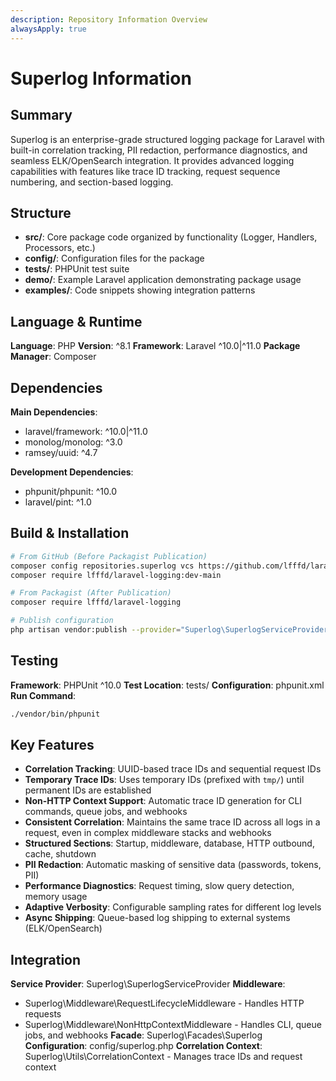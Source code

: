 ```yaml
---
description: Repository Information Overview
alwaysApply: true
---
```


# Superlog Information

## Summary
Superlog is an enterprise-grade structured logging package for Laravel with built-in correlation tracking, PII redaction, performance diagnostics, and seamless ELK/OpenSearch integration. It provides advanced logging capabilities with features like trace ID tracking, request sequence numbering, and section-based logging.

## Structure
- **src/**: Core package code organized by functionality (Logger, Handlers, Processors, etc.)
- **config/**: Configuration files for the package
- **tests/**: PHPUnit test suite
- **demo/**: Example Laravel application demonstrating package usage
- **examples/**: Code snippets showing integration patterns

## Language & Runtime
**Language**: PHP
**Version**: ^8.1
**Framework**: Laravel ^10.0|^11.0
**Package Manager**: Composer

## Dependencies
**Main Dependencies**:
- laravel/framework: ^10.0|^11.0
- monolog/monolog: ^3.0
- ramsey/uuid: ^4.7

**Development Dependencies**:
- phpunit/phpunit: ^10.0
- laravel/pint: ^1.0

## Build & Installation
```bash
# From GitHub (Before Packagist Publication)
composer config repositories.superlog vcs https://github.com/lfffd/laravel-logging.git
composer require lfffd/laravel-logging:dev-main

# From Packagist (After Publication)
composer require lfffd/laravel-logging

# Publish configuration
php artisan vendor:publish --provider="Superlog\SuperlogServiceProvider"
```

## Testing
**Framework**: PHPUnit ^10.0
**Test Location**: tests/
**Configuration**: phpunit.xml
**Run Command**:
```bash
./vendor/bin/phpunit
```

## Key Features
- **Correlation Tracking**: UUID-based trace IDs and sequential request IDs
- **Temporary Trace IDs**: Uses temporary IDs (prefixed with `tmp/`) until permanent IDs are established
- **Non-HTTP Context Support**: Automatic trace ID generation for CLI commands, queue jobs, and webhooks
- **Consistent Correlation**: Maintains the same trace ID across all logs in a request, even in complex middleware stacks and webhooks
- **Structured Sections**: Startup, middleware, database, HTTP outbound, cache, shutdown
- **PII Redaction**: Automatic masking of sensitive data (passwords, tokens, PII)
- **Performance Diagnostics**: Request timing, slow query detection, memory usage
- **Adaptive Verbosity**: Configurable sampling rates for different log levels
- **Async Shipping**: Queue-based log shipping to external systems (ELK/OpenSearch)

## Integration
**Service Provider**: Superlog\SuperlogServiceProvider
**Middleware**: 
- Superlog\Middleware\RequestLifecycleMiddleware - Handles HTTP requests
- Superlog\Middleware\NonHttpContextMiddleware - Handles CLI, queue jobs, and webhooks
**Facade**: Superlog\Facades\Superlog
**Configuration**: config/superlog.php
**Correlation Context**: Superlog\Utils\CorrelationContext - Manages trace IDs and request context